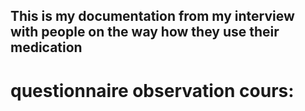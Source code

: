 ## This is my documentation from my interview with people on the way how they use their medication
# questionnaire observation cours:
